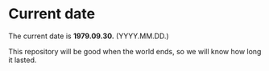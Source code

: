 # Current date

The current date is **1979.09.30.** (YYYY.MM.DD.)

This repository will be good when the world ends, so we will know how long it lasted.